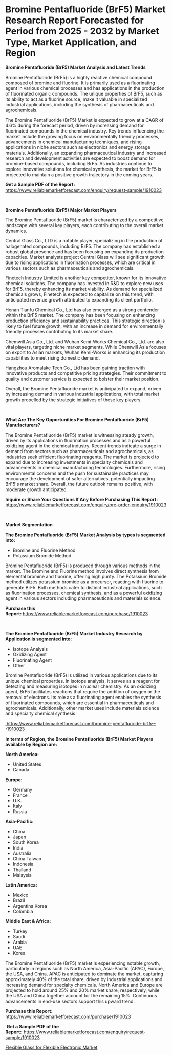 <p><h1>Bromine Pentafluoride (BrF5) Market Research Report Forecasted for Period from 2025 -  2032 by Market Type, Market Application, and Region</h1></p><p><strong>Bromine Pentafluoride (BrF5) Market Analysis and Latest Trends</strong></p>
<p><p>Bromine Pentafluoride (BrF5) is a highly reactive chemical compound composed of bromine and fluorine. It is primarily used as a fluorinating agent in various chemical processes and has applications in the production of fluorinated organic compounds. The unique properties of BrF5, such as its ability to act as a fluorine source, make it valuable in specialized industrial applications, including the synthesis of pharmaceuticals and agrochemicals.</p><p>The Bromine Pentafluoride (BrF5) Market is expected to grow at a CAGR of 4.6% during the forecast period, driven by increasing demand for fluorinated compounds in the chemical industry. Key trends influencing the market include the growing focus on environmentally friendly processes, advancements in chemical manufacturing techniques, and rising applications in niche sectors such as electronics and energy storage materials. Additionally, an expanding pharmaceutical industry and increased research and development activities are expected to boost demand for bromine-based compounds, including BrF5. As industries continue to explore innovative solutions for chemical synthesis, the market for BrF5 is projected to maintain a positive growth trajectory in the coming years.</p></p>
<p><strong>Get a Sample PDF of the Report:&nbsp;</strong> <a href="https://www.reliablemarketforecast.com/enquiry/request-sample/1910023?utm_campaign=1789&utm_medium=2&utm_source=Github&utm_content=ia&utm_term=03042025&utm_id=bromine-pentafluoride-brf5">https://www.reliablemarketforecast.com/enquiry/request-sample/1910023</a></p>
<p>&nbsp;</p>
<p><strong>Bromine Pentafluoride (BrF5) Major Market Players</strong></p>
<p><p>The Bromine Pentafluoride (BrF5) market is characterized by a competitive landscape with several key players, each contributing to the overall market dynamics.</p><p>Central Glass Co., LTD is a notable player, specializing in the production of halogenated compounds, including BrF5. The company has established a robust global presence and has been focusing on expanding its production capacities. Market analysts project Central Glass will see significant growth due to rising applications in fluorination processes, which are critical in various sectors such as pharmaceuticals and agrochemicals.</p><p>Finetech Industry Limited is another key competitor, known for its innovative chemical solutions. The company has invested in R&D to explore new uses for BrF5, thereby enhancing its market viability. As demand for specialized chemicals grows, Finetech is expected to capitalize on this trend, with anticipated revenue growth attributed to expanding its client portfolio.</p><p>Henan Tianfu Chemical Co., Ltd has also emerged as a strong contender within the BrF5 market. The company has been focusing on enhancing production efficiency and sustainability practices. This strategic direction is likely to fuel future growth, with an increase in demand for environmentally friendly processes contributing to its market share.</p><p>Chemwill Asia Co., Ltd. and Wuhan Kemi-Works Chemical Co., Ltd. are also vital players, targeting niche market segments. While Chemwill Asia focuses on export to Asian markets, Wuhan Kemi-Works is enhancing its production capabilities to meet rising domestic demand.</p><p>Hangzhou Aromalake Tech Co., Ltd has been gaining traction with innovative products and competitive pricing strategies. Their commitment to quality and customer service is expected to bolster their market position.</p><p>Overall, the Bromine Pentafluoride market is anticipated to expand, driven by increasing demand in various industrial applications, with total market growth propelled by the strategic initiatives of these key players.</p></p>
<p>&nbsp;</p>
<p><strong>What Are The Key Opportunities For Bromine Pentafluoride (BrF5) Manufacturers?</strong></p>
<p><p>The Bromine Pentafluoride (BrF5) market is witnessing steady growth, driven by its applications in fluorination processes and as a powerful oxidizing agent in the chemical industry. Recent trends indicate a surge in demand from sectors such as pharmaceuticals and agrochemicals, as industries seek efficient fluorinating reagents. The market is projected to expand due to increasing investments in specialty chemicals and advancements in chemical manufacturing technologies. Furthermore, rising environmental concerns and the push for sustainable practices may encourage the development of safer alternatives, potentially impacting BrF5's market share. Overall, the future outlook remains positive, with moderate growth anticipated.</p></p>
<p><strong>Inquire or Share Your Questions If Any Before Purchasing This Report:</strong> <a href="https://www.reliablemarketforecast.com/enquiry/pre-order-enquiry/1910023?utm_campaign=1789&utm_medium=2&utm_source=Github&utm_content=ia&utm_term=03042025&utm_id=bromine-pentafluoride-brf5">https://www.reliablemarketforecast.com/enquiry/pre-order-enquiry/1910023</a></p>
<p>&nbsp;</p>
<p><strong>Market Segmentation</strong></p>
<p><strong>The Bromine Pentafluoride (BrF5) Market Analysis by types is segmented into:</strong></p>
<p><ul><li>Bromine and Fluorine Method</li><li>Potassium Bromide Method</li></ul></p>
<p><p>Bromine Pentafluoride (BrF5) is produced through various methods in the market. The Bromine and Fluorine method involves direct synthesis from elemental bromine and fluorine, offering high purity. The Potassium Bromide method utilizes potassium bromide as a precursor, reacting with fluorine to generate BrF5. Both methods cater to distinct industrial applications, such as fluorination processes, chemical synthesis, and as a powerful oxidizing agent in various sectors including pharmaceuticals and materials science.</p></p>
<p><strong>Purchase this Report:&nbsp;</strong><a href="https://www.reliablemarketforecast.com/purchase/1910023?utm_campaign=1789&utm_medium=2&utm_source=Github&utm_content=ia&utm_term=03042025&utm_id=bromine-pentafluoride-brf5">https://www.reliablemarketforecast.com/purchase/1910023</a></p>
<p>&nbsp;</p>
<p><strong>The Bromine Pentafluoride (BrF5) Market Industry Research by Application is segmented into:</strong></p>
<p><ul><li>Isotope Analysis</li><li>Oxidizing Agent</li><li>Fluorinating Agent</li><li>Other</li></ul></p>
<p><p>Bromine Pentafluoride (BrF5) is utilized in various applications due to its unique chemical properties. In isotope analysis, it serves as a reagent for detecting and measuring isotopes in nuclear chemistry. As an oxidizing agent, BrF5 facilitates reactions that require the addition of oxygen or the removal of electrons. Its role as a fluorinating agent enables the synthesis of fluorinated compounds, which are essential in pharmaceuticals and agrochemicals. Additionally, other market uses include materials science and specialty chemical synthesis.</p></p>
<p><a href="https://www.reliablemarketforecast.com/bromine-pentafluoride-brf5--r1910023?utm_campaign=1789&utm_medium=2&utm_source=Github&utm_content=ia&utm_term=03042025&utm_id=bromine-pentafluoride-brf5">&nbsp;https://www.reliablemarketforecast.com/bromine-pentafluoride-brf5--r1910023</a></p>
<p><strong>In terms of Region, the Bromine Pentafluoride (BrF5) Market Players available by Region are:</strong></p>
<p>
    <p> <strong> North America: </strong>
        <ul>
            <li>United States</li>
            <li>Canada</li>
        </ul>
        </p> 
    <p> <strong> Europe: </strong>
        <ul>
            <li>Germany</li>
            <li>France</li>
            <li>U.K.</li>
            <li>Italy</li>
            <li>Russia</li>
        </ul>
        </p> 
    <p> <strong> Asia-Pacific: </strong>
        <ul>
            <li>China</li>
            <li>Japan</li>
            <li>South Korea</li>
            <li>India</li>
            <li>Australia</li>
            <li>China Taiwan</li>
            <li>Indonesia</li>
            <li>Thailand</li>
            <li>Malaysia</li>
        </ul>
        </p> 
    <p> <strong> Latin America: </strong>
        <ul>
            <li>Mexico</li>
            <li>Brazil</li>
            <li>Argentina Korea</li>
            <li>Colombia</li>
        </ul>
        </p> 
    <p> <strong> Middle East & Africa: </strong>
        <ul>
            <li>Turkey</li>
            <li>Saudi</li>
            <li>Arabia</li>
            <li>UAE</li>
            <li>Korea</li>
        </ul>
    </p>
    </p>
<p><p>The Bromine Pentafluoride (BrF5) market is experiencing notable growth, particularly in regions such as North America, Asia-Pacific (APAC), Europe, the USA, and China. APAC is anticipated to dominate the market, capturing approximately 40% of the total share, driven by industrial applications and increasing demand for specialty chemicals. North America and Europe are projected to hold around 25% and 20% market share, respectively, while the USA and China together account for the remaining 15%. Continuous advancements in end-use sectors support this upward trend.</p></p>
<p><strong>Purchase this Report: </strong><a href="https://www.reliablemarketforecast.com/purchase/1910023?utm_campaign=1789&utm_medium=2&utm_source=Github&utm_content=ia&utm_term=03042025&utm_id=bromine-pentafluoride-brf5">https://www.reliablemarketforecast.com/purchase/1910023</a></p>
<p>&nbsp;<strong>Get a Sample PDF of the Report:&nbsp;&nbsp;</strong><a href="https://www.reliablemarketforecast.com/enquiry/request-sample/1910023?utm_campaign=1789&utm_medium=2&utm_source=Github&utm_content=ia&utm_term=03042025&utm_id=bromine-pentafluoride-brf5">https://www.reliablemarketforecast.com/enquiry/request-sample/1910023</a></p>
<p><strong></strong></p>
<p><p><a href="https://github.com/koskasislo39/Market-Research-Report-List-1/blob/main/flexible-glass-for-flexible-electronic-market.md?utm_campaign=1789&utm_medium=2&utm_source=Github&utm_content=ia&utm_term=03042025&utm_id=bromine-pentafluoride-brf5">Flexible Glass for Flexible Electronic Market</a></p></p>